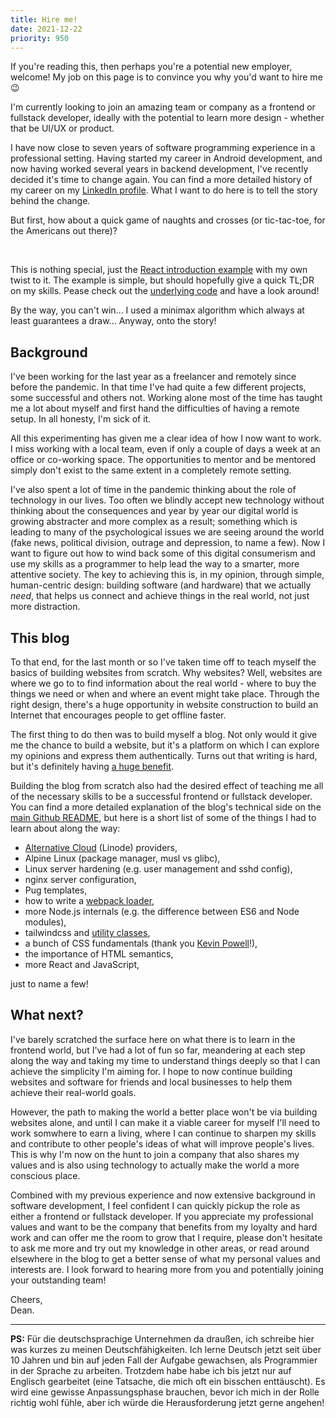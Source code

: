 ```yaml
---
title: Hire me!
date: 2021-12-22
priority: 950
---
```

If you're reading this, then perhaps you're a potential new employer, welcome! My job on this page is to convince you why you'd want to hire me 😉

I'm currently looking to join an amazing team or company as a frontend or fullstack developer, ideally with the potential to learn more design - whether that be UI/UX or product.

I have now close to seven years of software programming experience in a professional setting. Having started my career in Android development, and now having worked several years in backend development, I've recently decided it's time to change again. You can find a more detailed history of my career on my [LinkedIn profile](https://www.linkedin.com/in/deanrobertcook/). What I want to do here is to tell the story behind the change. 

But first, how about a quick game of naughts and crosses (or tic-tac-toe, for the Americans out there)?

<div id="react"></div>

<br>

This is nothing special, just the [React introduction example](https://reactjs.org/tutorial/tutorial.html) with my own twist to it. The example is simple, but should hopefully give a quick TL;DR on my skills. Pease check out the [underlying code](https://github.com/deanrobertcook/acht/blob/main/src/main.js) and have a look around!

By the way, you can't win... I used a minimax algorithm which always at least guarantees a draw... Anyway, onto the story!

## Background
I've been working for the last year as a freelancer and remotely since before the pandemic. In that time I've had quite a few different projects, some successful and others not. Working alone most of the time has taught me a lot about myself and first hand the difficulties of having a remote setup. In all honesty, I'm sick of it. 

All this experimenting has given me a clear idea of how I now want to work. I miss working with a local team, even if only a couple of days a week at an office or co-working space. The opportunities to mentor and be mentored simply don't exist to the same extent in a completely remote setting.

I've also spent a lot of time in the pandemic thinking about the role of technology in our lives. Too often we blindly accept new technology without thinking about the consequences and year by year our digital world is growing abstracter and more complex as a result; something which is leading to many of the psychological issues we are seeing around the world (fake news, political division, outrage and depression, to name a few). Now I want to figure out how to wind back some of this digital consumerism and use my skills as a programmer to help lead the way to a smarter, more attentive society. The key to achieving this is, in my opinion, through simple, human-centric design: building software (and hardware) that we actually *need*, that helps us connect and achieve things in the real world, not just more distraction.

## This blog
To that end, for the last month or so I've taken time off to teach myself the basics of building websites from scratch. Why websites? Well, websites are where we go to to find information about the real world - where to buy the things we need or when and where an event might take place. Through the right design, there's a huge opportunity in website construction to build an Internet that encourages people to get offline faster. 

The first thing to do then was to build myself a blog. Not only would it give me the chance to build a website, but it's a platform on which I can explore my opinions and express them authentically. Turns out that writing is hard, but it's definitely having [a huge benefit](why-write.html).

Building the blog from scratch also had the desired effect of teaching me all of the necessary skills to be a successful frontend or fullstack developer. You can find a more detailed explanation of the blog's technical side on the [main Github README](https://github.com/deanrobertcook/acht), but here is a short list of some of the things I had to learn about along the way:
- [Alternative Cloud](https://www.linode.com/category/alternative-cloud/) (Linode) providers,
- Alpine Linux (package manager, musl vs glibc),
- Linux server hardening (e.g. user management and sshd config),
- nginx server configuration,
- Pug templates,
- how to write a [webpack loader](https://github.com/deanrobertcook/acht/tree/main/loaders),
- more Node.js internals (e.g. the difference between ES6 and Node modules),
- tailwindcss and [utility classes](https://adamwathan.me/css-utility-classes-and-separation-of-concerns/),
- a bunch of CSS fundamentals (thank you [Kevin Powell](https://www.youtube.com/kepowob)!),
- the importance of HTML semantics,
- more React and JavaScript,

just to name a few!

## What next?

I've barely scratched the surface here on what there is to learn in the frontend world, but I've had a lot of fun so far, meandering at each step along the way and taking my time to understand things deeply so that I can achieve the simplicity I'm aiming for. I hope to now continue building websites and software for friends and local businesses to help them achieve their real-world goals.

However, the path to making the world a better place won't be via building websites alone, and until I can make it a viable career for myself I'll need to work somwhere to earn a living, where I can continue to sharpen my skills and contribute to other people's ideas of what will improve people's lives. This is why I'm now on the hunt to join a company that also shares my values and is also using technology to actually make the world a more conscious place. 

Combined with my previous experience and now extensive background in software development, I feel confident I can quickly pickup the role as either a frontend or fullstack developer. If you appreciate my professional values and want to be the company that benefits from my loyalty and hard work and can offer me the room to grow that I require, please don't hesitate to ask me more and try out my knowledge in other areas, or read around elsewhere in the blog to get a better sense of what my personal values and interests are. I look forward to hearing more from you and potentially joining your outstanding team!

Cheers, <br>
Dean.

<hr>

**PS:** Für die deutschsprachige Unternehmen da draußen, ich schreibe hier was kurzes zu meinen Deutschfähigkeiten. Ich lerne Deutsch jetzt seit über 10 Jahren und bin auf jeden Fall der Aufgabe gewachsen, als Programmier in der Sprache zu arbeiten. Trotzdem habe habe ich bis jetzt nur auf Englisch gearbeitet (eine Tatsache, die mich oft ein bisschen enttäuscht). Es wird eine gewisse Anpassungsphase brauchen, bevor ich mich in der Rolle richtig wohl fühle, aber ich würde die Herausforderung jetzt gerne angehen! 